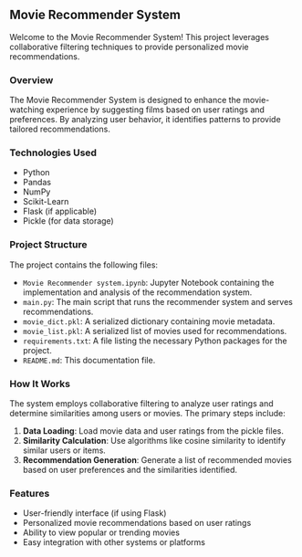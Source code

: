 ## Movie Recommender System

Welcome to the Movie Recommender System! This project leverages collaborative filtering techniques to provide personalized movie recommendations.

### Overview
The Movie Recommender System is designed to enhance the movie-watching experience by suggesting films based on user ratings and preferences. By analyzing user behavior, it identifies patterns to provide tailored recommendations.

### Technologies Used
- Python
- Pandas
- NumPy
- Scikit-Learn
- Flask (if applicable)
- Pickle (for data storage)

### Project Structure
The project contains the following files:

- `Movie Recommender system.ipynb`: Jupyter Notebook containing the implementation and analysis of the recommendation system.
- `main.py`: The main script that runs the recommender system and serves recommendations.
- `movie_dict.pkl`: A serialized dictionary containing movie metadata.
- `movie_list.pkl`: A serialized list of movies used for recommendations.
- `requirements.txt`: A file listing the necessary Python packages for the project.
- `README.md`: This documentation file.

### How It Works
The system employs collaborative filtering to analyze user ratings and determine similarities among users or movies. The primary steps include:
1. **Data Loading**: Load movie data and user ratings from the pickle files.
2. **Similarity Calculation**: Use algorithms like cosine similarity to identify similar users or items.
3. **Recommendation Generation**: Generate a list of recommended movies based on user preferences and the similarities identified.

### Features
- User-friendly interface (if using Flask)
- Personalized movie recommendations based on user ratings
- Ability to view popular or trending movies
- Easy integration with other systems or platforms


